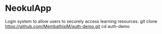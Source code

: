 # NeokulApp
Login system to allow users to securely access learning resources.
git clone https://github.com/MembathisiM/auth-demo.git
cd auth-demo
